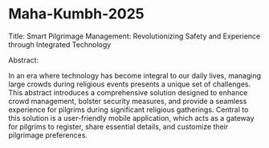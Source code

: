 # Maha-Kumbh-2025
Title: Smart Pilgrimage Management: Revolutionizing Safety and Experience through Integrated Technology

Abstract:

In an era where technology has become integral to our daily lives, managing large crowds during religious events presents a unique set of challenges. This abstract introduces a comprehensive solution designed to enhance crowd management, bolster security measures, and provide a seamless experience for pilgrims during significant religious gatherings. Central to this solution is a user-friendly mobile application, which acts as a gateway for pilgrims to register, share essential details, and customize their pilgrimage preferences.
